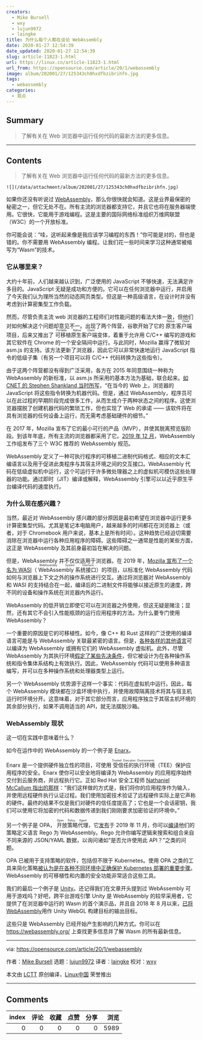 ```yaml
---
creators:
  - Mike Bursell
  - wxy
  - lujun9972
  - laingke
title: 为什么每个人都在谈论 WebAssembly
date: 2020-01-27 12:54:39
date_updated: 2020-01-27 12:54:39
slug: article-11823-1.html
url: https://linux.cn/article-11823-1.html
url_from: https://opensource.com/article/20/1/webassembly
image: album/202001/27/125343ch0hxdfbzibrihfn.jpg
tags:
  - webassembly
categories:
  - 观点
---
```


## Summary

> 了解有关在 Web 浏览器中运行任何代码的最新方法的更多信息。

***

<!-- more -->

## Contents

> 
> 了解有关在 Web 浏览器中运行任何代码的最新方法的更多信息。
> 
> 
> 

`![](/data/attachment/album/202001/27/125343ch0hxdfbzibrihfn.jpg)`

如果你还没有听说过 [WebAssembly](https://opensource.com/article/19/8/webassembly-speed-code-reuse)，那么你很快就会知道。这是业界最保密的秘密之一，但它无处不在。所有主流的浏览器都支持它，并且它也将在服务器端使用。它很快，它能用于游戏编程。这是主要的国际网络标准组织万维网联盟（W3C）的一个开放标准。

你可能会说：“哇，这听起来像是我应该学习编程的东西！”你可能是对的，但也是错的。你不需要用 WebAssembly 编程。让我们花一些时间来学习这种通常被缩写为“Wasm”的技术。

### 它从哪里来？

大约十年前，人们越来越认识到，广泛使用的 JavaScript 不够快速，无法满足许多目的。JavaScript 无疑是成功和方便的。它可以在任何浏览器中运行，并启用了今天我们认为理所当然的动态网页类型。但这是一种高级语言，在设计时并没有考虑到计算密集型工作负载。

然而，尽管负责主流 web 浏览器的工程师们对性能问题的看法大体一致，但他们对如何解决这个问题却意见不一。出现了两个阵营，谷歌开始了它的<ruby> 原生客户端 <rt>  Native Client </rt></ruby>项目，后来又推出了<ruby> 可移植原生客户端 <rt>  Portable Native Client </rt></ruby>变体，着重于允许用 C/C++ 编写的游戏和其它软件在 Chrome 的一个安全隔间中运行。与此同时，Mozilla 赢得了微软对 asm.js 的支持。该方法更新了浏览器，因此它可以非常快速地运行 JavaScript 指令的低级子集（有另一个项目可以将 C/C++ 代码转换为这些指令）。

由于这两个阵营都没有得到广泛采用，各方在 2015 年同意围绕一种称为 WebAssembly 的新标准，以 asm.js 所采用的基本方法为基础，联合起来。[如 CNET 的 Stephen Shankland 当时所写](https://www.cnet.com/news/the-secret-alliance-that-could-give-the-web-a-massive-speed-boost/)，“在当今的 Web 上，浏览器的 JavaScript 将这些指令转换为机器代码。但是，通过 WebAssembly，程序员可以在此过程的早期阶段完成很多工作，从而生成介于两种状态之间的程序。这使浏览器摆脱了创建机器代码的繁琐工作，但也实现了 Web 的承诺 —— 该软件将在具有浏览器的任何设备上运行，而无需考虑基础硬件的细节。”

在 2017 年，Mozilla 宣布了它的最小可行的产品（MVP），并使其脱离预览版阶段。到该年年底，所有主流的浏览器都采用了它。[2019 年 12 月](https://www.w3.org/blog/news/archives/8123)，WebAssembly 工作组发布了三个 W3C 推荐的 WebAssembly 规范。

WebAssembly 定义了一种可执行程序的可移植二进制代码格式、相应的文本汇编语言以及用于促进此类程序与其宿主环境之间的交互接口。WebAssembly 代码在低级虚拟机中运行，这个可运行于许多微处理器之上的虚拟机可模仿这些处理器的功能。通过即时（JIT）编译或解释，WebAssembly 引擎可以以近乎原生平台编译代码的速度执行。

### 为什么现在感兴趣？

当然，最近对 WebAssembly 感兴趣的部分原因是最初希望在浏览器中运行更多计算密集型代码。尤其是笔记本电脑用户，越来越多的时间都花在浏览器上（或者，对于 Chromebook 用户来说，基本上是所有时间）。这种趋势已经迫切需要消除在浏览器中运行各种应用程序的障碍。这些障碍之一通常是性能的某些方面，这正是 WebAssembly 及其前身最初旨在解决的问题。

但是，WebAssembly 并不仅仅适用于浏览器。在 2019 年，[Mozilla 宣布了一个名为 WASI](https://hacks.mozilla.org/2019/03/standardizing-wasi-a-webassembly-system-interface/)（<ruby> WebAssembly 系统接口 <rt>  WebAssembly System Interface </rt></ruby>）的项目，以标准化 WebAssembly 代码如何与浏览器上下文之外的操作系统进行交互。通过将浏览器对 WebAssembly 和 WASI 的支持结合在一起，编译后的二进制文件将能够以接近原生的速度，跨不同的设备和操作系统在浏览器内外运行。

WebAssembly 的低开销立即使它可以在浏览器之外使用，但这无疑是赌注；显然，还有其它不会引入性能瓶颈的运行应用程序的方法。为什么要专门使用 WebAssembly？

一个重要的原因是它的可移植性。如今，像 C++ 和 Rust 这样的广泛使用的编译语言可能是与 WebAssembly 关联最紧密的语言。但是，[各种各样的其他语言](https://github.com/appcypher/awesome-wasm-langs)可以编译为 WebAssembly 或拥有它们的 WebAssembly 虚拟机。此外，尽管 WebAssembly 为其执行环境[假定了某些先决条件](https://webassembly.org/docs/portability/)，但它被设计为在各种操作系统和指令集体系结构上有效执行。因此，WebAssembly 代码可以使用多种语言编写，并可以在多种操作系统和处理器类型上运行。

另一个 WebAssembly 优势源于这样一个事实：代码在虚拟机中运行。因此，每个 WebAssembly 模块都在沙盒环境中执行，并使用故障隔离技术将其与宿主机运行时环境分开。这意味着，对于其它部分而言，应用程序独立于其宿主机环境的其余部分执行，如果不调用适当的 API，就无法摆脱沙箱。

### WebAssembly 现状

这一切在实践中意味着什么？

如今在运作中的 WebAssembly 的一个例子是 [Enarx](https://enarx.io)。

Enarx 是一个提供硬件独立性的项目，可使用<ruby> 受信任的执行环境 <rt>  Trusted Execution Environments </rt></ruby>（TEE）保护应用程序的安全。Enarx 使你可以安全地将编译为 WebAssembly 的应用程序始终交付到云服务商，并远程执行它。正如 Red Hat 安全工程师 [Nathaniel McCallum 指出的那样](https://enterprisersproject.com/article/2019/9/application-security-4-facts-confidential-computing-consortium)：“我们这样做的方式是，我们将你的应用程序作为输入，并使用远程硬件执行认证过程。我们使用加密技术验证了远程硬件实际上是它声称的硬件。最终的结果不仅是我们对硬件的信任度提高了；它也是一个会话密钥，我们可以使用它将加密的代码和数据传递到我们刚刚要求加密验证的环境中。”

另一个例子是 OPA，<ruby> 开放策略代理 <rt>  Open Policy Agent </rt></ruby>，它[发布](https://blog.openpolicyagent.org/tagged/webassembly)于 2019 年 11 月，你可以[编译](https://github.com/open-policy-agent/opa/tree/master/wasm)他们的策略定义语言 Rego 为 WebAssembly。Rego 允许你编写逻辑来搜索和组合来自不同来源的 JSON/YAML 数据，以询问诸如“是否允许使用此 API？”之类的问题。

OPA 已被用于支持策略的软件，包括但不限于 Kubernetes。使用 OPA 之类的工具来简化策略[被认为是在各种不同环境中正确保护 Kubernetes 部署的重要步骤](https://enterprisersproject.com/article/2019/11/kubernetes-reality-check-3-takeaways-kubecon)。WebAssembly 的可移植性和内置的安全功能非常适合这些工具。

我们的最后一个例子是 [Unity](https://opensource.com/article/20/1/www.unity.com)。还记得我们在文章开头提到过 WebAssembly 可用于游戏吗？好吧，跨平台游戏引擎 Unity 是 WebAssembly 的较早采用者，它提供了在浏览器中运行的 Wasm 的首个演示品，并且自 2018 年 8 月以来，[已将 WebAssembly](https://blogs.unity3d.com/2018/08/15/webassembly-is-here/)用作 Unity WebGL 构建目标的输出目标。

这些只是 WebAssembly 已经开始产生影响的几种方式。你可以在 <https://webassembly.org/> 上查找更多信息并了解 Wasm 的所有最新信息。

---

via: <https://opensource.com/article/20/1/webassembly>

作者：[Mike Bursell](https://opensource.com/users/mikecamel) 选题：[lujun9972](https://github.com/lujun9972) 译者：[laingke](https://github.com/laingke) 校对：[wxy](https://github.com/wxy)

本文由 [LCTT](https://github.com/LCTT/TranslateProject) 原创编译，[Linux中国](https://linux.cn/) 荣誉推出

***

## Comments


|   index |   评论 |   收藏 |   点赞 |   分享 |   浏览 |
|--------:|-------:|-------:|-------:|-------:|-------:|
|       0 |      0 |      0 |      0 |      0 |   5989 |

